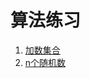 # 算法练习
1. [加数集合](https://github.com/maleSun/arithmetic/blob/master/加数集合.js)
2. [n个随机数](https://github.com/maleSun/arithmetic/blob/master/n个随机数.js)
